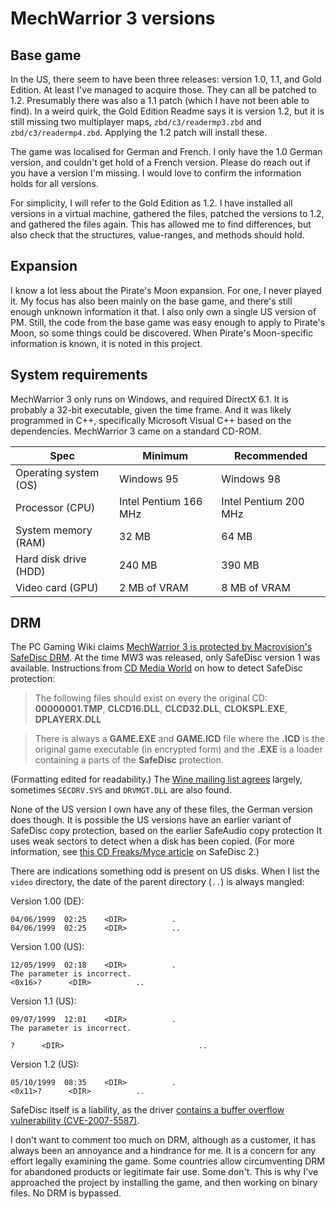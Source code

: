 # MechWarrior 3 versions

## Base game

In the US, there seem to have been three releases: version 1.0, 1.1, and Gold Edition. At least I've managed to acquire those. They can all be patched to 1.2. Presumably there was also a 1.1 patch (which I have not been able to find). In a weird quirk, the Gold Edition Readme says it is version 1.2, but it is still missing two multiplayer maps, `zbd/c3/readermp3.zbd` and `zbd/c3/readermp4.zbd`. Applying the 1.2 patch will install these.

The game was localised for German and French. I only have the 1.0 German version, and couldn't get hold of a French version. Please do reach out if you have a version I'm missing. I would love to confirm the information holds for all versions.

For simplicity, I will refer to the Gold Edition as 1.2. I have installed all versions in a virtual machine, gathered the files, patched the versions to 1.2, and gathered the files again. This has allowed me to find differences, but also check that the structures, value-ranges, and methods should hold.

## Expansion

I know a lot less about the Pirate's Moon expansion. For one, I never played it. My focus has also been mainly on the base game, and there's still enough unknown information it that. I also only own a single US version of PM. Still, the code from the base game was easy enough to apply to Pirate's Moon, so some things could be discovered. When Pirate's Moon-specific information is known, it is noted in this project.

## System requirements

MechWarrior 3 only runs on Windows, and required DirectX 6.1. It is probably a 32-bit executable, given the time frame. And it was likely programmed in C++, specifically Microsoft Visual C++ based on the dependencies. MechWarrior 3 came on a standard CD-ROM.

| Spec                  | Minimum               | Recommended           |
|-----------------------|-----------------------|-----------------------|
| Operating system (OS) | Windows 95            | Windows 98            |
| Processor (CPU)       | Intel Pentium 166 MHz | Intel Pentium 200 MHz |
| System memory (RAM)   | 32 MB                 | 64 MB                 |
| Hard disk drive (HDD) | 240 MB                | 390 MB                |
| Video card (GPU)      | 2 MB of VRAM          | 8 MB of VRAM          |

## DRM

The PC Gaming Wiki claims [MechWarrior 3 is protected by Macrovision's SafeDisc DRM](https://pcgamingwiki.com/wiki/MechWarrior_3). At the time MW3 was released, only SafeDisc version 1 was available. Instructions from [CD Media World](https://www.cdmediaworld.com/hardware/cdrom/cd_protections_safedisc.shtml) on how to detect SafeDisc protection:

> The following files should exist on every the original CD: **00000001.TMP**, **CLCD16.DLL**, **CLCD32.DLL**, **CLOKSPL.EXE**, **DPLAYERX.DLL**

> There is always a **GAME.EXE** and **GAME.ICD** file where the **.ICD** is the original game executable (in encrypted form) and the **.EXE** is a loader containing a parts of the **SafeDisc** protection.

(Formatting edited for readability.) The [Wine mailing list agrees](https://www.winehq.org/pipermail/wine-users/2002-April/007910.html) largely, sometimes `SECDRV.SYS` and `DRVMGT.DLL` are also found.

None of the US version I own have any of these files, the German version does though. It is possible the US versions have an earlier variant of SafeDisc copy protection, based on the earlier SafeAudio copy protection It uses weak sectors to detect when a disk has been copied. (For more information, see [this CD Freaks/Myce article](https://www.myce.com/article/SafeDisc-2-Explained-and-Defeated___-181/) on SafeDisc 2.)

There are indications something odd is present on US disks. When I list the `video` directory, the date of the parent directory (`..`) is always mangled:

Version 1.00 (DE):

```plain
04/06/1999  02:25    <DIR>          .
04/06/1999  02:25    <DIR>          ..
```

Version 1.00 (US):

```plain
12/05/1999  02:18    <DIR>          .
The parameter is incorrect.
<0x16>?      <DIR>          ..
```

Version 1.1 (US):

```plain
09/07/1999  12:01    <DIR>          .
The parameter is incorrect.

?      <DIR>                              ..
```

Version 1.2 (US):

```plain
05/10/1999  08:35    <DIR>          .
<0x11>?      <DIR>          ..
```

SafeDisc itself is a liability, as the driver [contains a buffer overflow vulnerability (CVE-2007-5587)](https://nvd.nist.gov/vuln/detail/CVE-2007-5587).

I don't want to comment too much on DRM, although as a customer, it has always been an annoyance and a hindrance for me. It is a concern for any effort legally examining the game. Some countries allow circumventing DRM for abandoned products or legitimate fair use. Some don't. This is why I've approached the project by installing the game, and then working on binary files. No DRM is bypassed.
